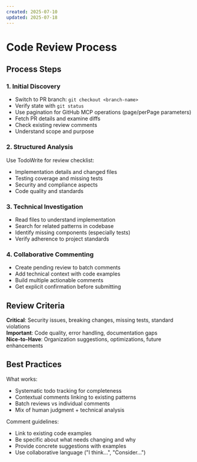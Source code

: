 ```yaml
---
created: 2025-07-10
updated: 2025-07-18
---
```


# Code Review Process

## Process Steps

### 1. Initial Discovery

- Switch to PR branch: `git checkout <branch-name>`
- Verify state with `git status`
- Use pagination for GitHub MCP operations (page/perPage parameters)
- Fetch PR details and examine diffs
- Check existing review comments
- Understand scope and purpose

### 2. Structured Analysis

Use TodoWrite for review checklist:

- Implementation details and changed files
- Testing coverage and missing tests
- Security and compliance aspects
- Code quality and standards

### 3. Technical Investigation

- Read files to understand implementation
- Search for related patterns in codebase
- Identify missing components (especially tests)
- Verify adherence to project standards

### 4. Collaborative Commenting

- Create pending review to batch comments
- Add technical context with code examples
- Build multiple actionable comments
- Get explicit confirmation before submitting

## Review Criteria

**Critical**: Security issues, breaking changes, missing tests, standard violations  
**Important**: Code quality, error handling, documentation gaps  
**Nice-to-Have**: Organization suggestions, optimizations, future enhancements

## Best Practices

What works:

- Systematic todo tracking for completeness
- Contextual comments linking to existing patterns
- Batch reviews vs individual comments
- Mix of human judgment + technical analysis

Comment guidelines:

- Link to existing code examples
- Be specific about what needs changing and why
- Provide concrete suggestions with examples
- Use collaborative language ("I think...", "Consider...")
